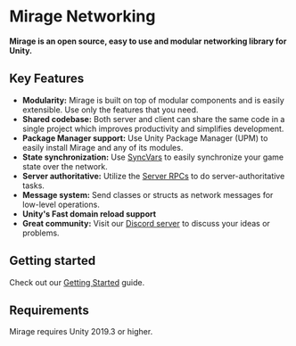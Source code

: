 # Mirage Networking

**Mirage is an open source, easy to use and modular networking library for Unity.**

## Key Features
- **Modularity:** Mirage is built on top of modular components and is easily extensible. Use only the features that you need.
- **Shared codebase:** Both server and client can share the same code in a single project which improves productivity and simplifies development.
- **Package Manager support:** Use Unity Package Manager (UPM) to easily install Mirage and any of its modules.
- **State synchronization:** Use [SyncVars](Articles/Guides/Sync/index.md) to easily synchronize your game state over the network.
- **Server authoritative:** Utilize the [Server RPCs](Articles/Guides/Communications/RemoteActions.md) to do server-authoritative tasks.
- **Message system:** Send classes or structs as network messages for low-level operations.
- **Unity's Fast domain reload support**
- **Great community:** Visit our [Discord server](https://discord.gg/DTBPBYvexy) to discuss your ideas or problems.

## Getting started
Check out our [Getting Started](Articles/General/Start.md) guide.

## Requirements
Mirage requires Unity 2019.3 or higher.
